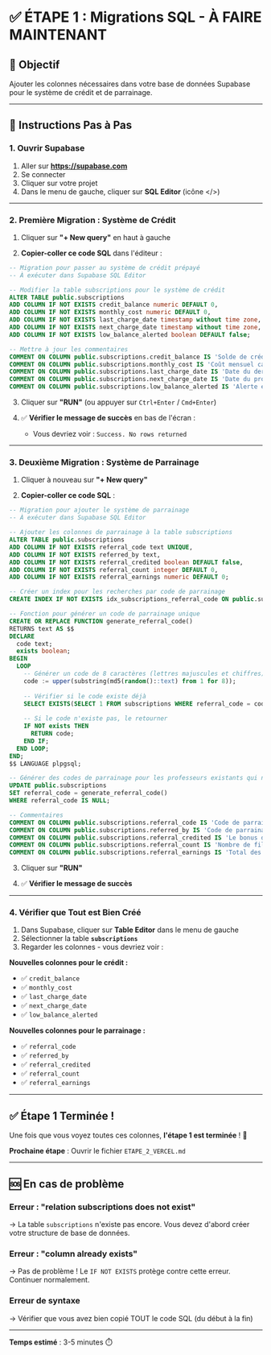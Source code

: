 # ✅ ÉTAPE 1 : Migrations SQL - À FAIRE MAINTENANT

## 🎯 Objectif
Ajouter les colonnes nécessaires dans votre base de données Supabase pour le système de crédit et de parrainage.

---

## 📝 Instructions Pas à Pas

### 1. Ouvrir Supabase

1. Aller sur **https://supabase.com**
2. Se connecter
3. Cliquer sur votre projet
4. Dans le menu de gauche, cliquer sur **SQL Editor** (icône </>)

---

### 2. Première Migration : Système de Crédit

1. Cliquer sur **"+ New query"** en haut à gauche

2. **Copier-coller ce code SQL** dans l'éditeur :

```sql
-- Migration pour passer au système de crédit prépayé
-- À exécuter dans Supabase SQL Editor

-- Modifier la table subscriptions pour le système de crédit
ALTER TABLE public.subscriptions
ADD COLUMN IF NOT EXISTS credit_balance numeric DEFAULT 0,
ADD COLUMN IF NOT EXISTS monthly_cost numeric DEFAULT 0,
ADD COLUMN IF NOT EXISTS last_charge_date timestamp without time zone,
ADD COLUMN IF NOT EXISTS next_charge_date timestamp without time zone,
ADD COLUMN IF NOT EXISTS low_balance_alerted boolean DEFAULT false;

-- Mettre à jour les commentaires
COMMENT ON COLUMN public.subscriptions.credit_balance IS 'Solde de crédit disponible en euros';
COMMENT ON COLUMN public.subscriptions.monthly_cost IS 'Coût mensuel calculé en fonction du nombre d élèves';
COMMENT ON COLUMN public.subscriptions.last_charge_date IS 'Date du dernier prélèvement mensuel';
COMMENT ON COLUMN public.subscriptions.next_charge_date IS 'Date du prochain prélèvement mensuel';
COMMENT ON COLUMN public.subscriptions.low_balance_alerted IS 'Alerte envoyée pour solde insuffisant';
```

3. Cliquer sur **"RUN"** (ou appuyer sur `Ctrl+Enter` / `Cmd+Enter`)

4. ✅ **Vérifier le message de succès** en bas de l'écran :
   - Vous devriez voir : `Success. No rows returned`

---

### 3. Deuxième Migration : Système de Parrainage

1. Cliquer à nouveau sur **"+ New query"**

2. **Copier-coller ce code SQL** :

```sql
-- Migration pour ajouter le système de parrainage
-- À exécuter dans Supabase SQL Editor

-- Ajouter les colonnes de parrainage à la table subscriptions
ALTER TABLE public.subscriptions
ADD COLUMN IF NOT EXISTS referral_code text UNIQUE,
ADD COLUMN IF NOT EXISTS referred_by text,
ADD COLUMN IF NOT EXISTS referral_credited boolean DEFAULT false,
ADD COLUMN IF NOT EXISTS referral_count integer DEFAULT 0,
ADD COLUMN IF NOT EXISTS referral_earnings numeric DEFAULT 0;

-- Créer un index pour les recherches par code de parrainage
CREATE INDEX IF NOT EXISTS idx_subscriptions_referral_code ON public.subscriptions(referral_code);

-- Fonction pour générer un code de parrainage unique
CREATE OR REPLACE FUNCTION generate_referral_code()
RETURNS text AS $$
DECLARE
  code text;
  exists boolean;
BEGIN
  LOOP
    -- Générer un code de 8 caractères (lettres majuscules et chiffres)
    code := upper(substring(md5(random()::text) from 1 for 8));
    
    -- Vérifier si le code existe déjà
    SELECT EXISTS(SELECT 1 FROM subscriptions WHERE referral_code = code) INTO exists;
    
    -- Si le code n'existe pas, le retourner
    IF NOT exists THEN
      RETURN code;
    END IF;
  END LOOP;
END;
$$ LANGUAGE plpgsql;

-- Générer des codes de parrainage pour les professeurs existants qui n'en ont pas
UPDATE public.subscriptions
SET referral_code = generate_referral_code()
WHERE referral_code IS NULL;

-- Commentaires
COMMENT ON COLUMN public.subscriptions.referral_code IS 'Code de parrainage unique du professeur';
COMMENT ON COLUMN public.subscriptions.referred_by IS 'Code de parrainage du parrain (qui a recommandé ce professeur)';
COMMENT ON COLUMN public.subscriptions.referral_credited IS 'Le bonus de parrainage a-t-il été crédité au parrain ?';
COMMENT ON COLUMN public.subscriptions.referral_count IS 'Nombre de filleuls qui ont rechargé leur compte';
COMMENT ON COLUMN public.subscriptions.referral_earnings IS 'Total des gains de parrainage en euros';
```

3. Cliquer sur **"RUN"**

4. ✅ **Vérifier le message de succès**

---

### 4. Vérifier que Tout est Bien Créé

1. Dans Supabase, cliquer sur **Table Editor** dans le menu de gauche
2. Sélectionner la table **`subscriptions`**
3. Regarder les colonnes - vous devriez voir :

**Nouvelles colonnes pour le crédit :**
- ✅ `credit_balance`
- ✅ `monthly_cost`
- ✅ `last_charge_date`
- ✅ `next_charge_date`
- ✅ `low_balance_alerted`

**Nouvelles colonnes pour le parrainage :**
- ✅ `referral_code`
- ✅ `referred_by`
- ✅ `referral_credited`
- ✅ `referral_count`
- ✅ `referral_earnings`

---

## ✅ Étape 1 Terminée !

Une fois que vous voyez toutes ces colonnes, **l'étape 1 est terminée** ! 🎉

**Prochaine étape** : Ouvrir le fichier `ETAPE_2_VERCEL.md`

---

## 🆘 En cas de problème

### Erreur : "relation subscriptions does not exist"
→ La table `subscriptions` n'existe pas encore. Vous devez d'abord créer votre structure de base de données.

### Erreur : "column already exists"
→ Pas de problème ! Le `IF NOT EXISTS` protège contre cette erreur. Continuer normalement.

### Erreur de syntaxe
→ Vérifier que vous avez bien copié TOUT le code SQL (du début à la fin)

---

**Temps estimé** : 3-5 minutes ⏱️
